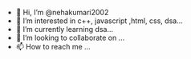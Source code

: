 - 👋 Hi, I’m @nehakumari2002
- 👀 I’m interested in c++, javascript ,html, css, dsa...
- 🌱 I’m currently learning dsa...
- 💞️ I’m looking to collaborate on ...
- 📫 How to reach me ...

<!---
nehakumari2002/nehakumari2002 is a ✨ special ✨ repository because its `README.md` (this file) appears on your GitHub profile.
You can click the Preview link to take a look at your changes.
--->
